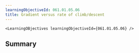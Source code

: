 ```yaml
---
learningObjectiveId: 061.01.05.06
title: Gradient versus rate of climb/descent
---
```


```tsx eval
<LearningOBjectives learningObjectiveId={061.01.05.06} />
```

## Summary
